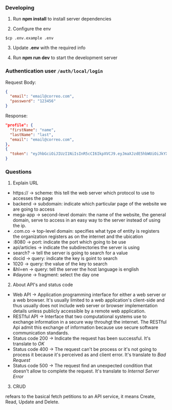 ### Developing

1. Run **npm install** to install server dependencies

2. Configure the env

```shell
$cp .env.example .env
```

3. Update **.env** with the required info

4. Run **npm run dev** to start the development server

### Authentication user `/auth/local/login`

Request Body:

```json
{
  "email": "email@correo.com",
  "password": "123456"
}
```

Response:

```json
"profile": {
  "firstName": "name",
  "lastName": "last",
  "email": "email@correo.com",
},
{
  "token": "eyJhbGciOiJIUzI1NiIsInR5cCI6IkpXVCJ9.eyJmaXJzdE5hbWUiOiJkYXZpZCIsImxhc3ROYW1lIjoibHluY2giLCJlbWFpbCI6ImRhdmlkbHlAZ21haWwuY29tIiwiaWF0IjoxNjc0OTY4MDM5fQ.Lltgw2tDefgNxwFbmglRzYNUHcSUjz2jmesizwqypMg"
}
```

### Questions

1. Explain URL

- https:// -> scheme: this tell the web server which protocol to use to accesses the page
- backend -> subdomain: indicate which particular page of the website we are going to access
- mega-app -> second-level domain: the name of the website, the general domain, serve to access in an easy way to the server instead of using the ip.
- .com.co -> top-level domain: specifies what type of entity is registers the organization registers as on the internet and the ubication
- :8080 -> port: indicate the port which going to be use
- api/articles -> indicate the subdirectories the server is using
- search? -> tell the server is going to search for a value
- docid -> query: indicate the key is goint to search
- 1020 -> query: the value of the key to search
- &hl=en -> query: tell the server the host language is english
- #dayone -> fragment: select the day one

2. About API's and status code

- Web API -> Application programming interface for either a web server or a web browser. It's usually limited to a web application's client-side and thus usually does not include web server or browser implementation details unless publicly accessible by a remote web application.
- RESTful API -> Interface that two computational systems use to exchange information in a secure way throuhgt the internet. The RESTful Api admit this exchange of information because use secure software communication standards.
- Status code 200 -> Indicate the request has been successful. It's translate to _OK_
- Status code 400 -> The request can't be process or it's not going to process it because it's perceived as and client error. It's translate to _Bad Request_
- Status code 500 -> The request find an unexpected condition that doesn't allow to complete the request. It's translate to _Internal Server Error_

3. CRUD

refears to the basical fetch petitions to an API service, it means Create, Read, Update and Delete.
